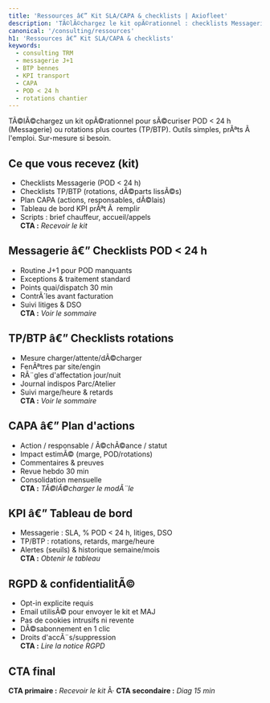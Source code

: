 ```yaml
---
title: 'Ressources â€” Kit SLA/CAPA & checklists | Axiofleet'
description: 'TÃ©lÃ©chargez le kit opÃ©rationnel : checklists Messagerie (POD < 24 h) et TP/BTP (rotations), modÃ¨le CAPA, tableau de bord KPI. Opt-in RGPD, envoi immÃ©diat.'
canonical: '/consulting/ressources'
h1: 'Ressources â€” Kit SLA/CAPA & checklists'
keywords:
  - consulting TRM
  - messagerie J+1
  - BTP bennes
  - KPI transport
  - CAPA
  - POD < 24 h
  - rotations chantier
---
```


TÃ©lÃ©chargez un kit opÃ©rationnel pour sÃ©curiser POD < 24 h (Messagerie) ou rotations plus courtes (TP/BTP). Outils simples, prÃªts Ã  l'emploi. Sur-mesure si besoin.

## Ce que vous recevez (kit)
- Checklists Messagerie (POD < 24 h)
- Checklists TP/BTP (rotations, dÃ©parts lissÃ©s)
- Plan CAPA (actions, responsables, dÃ©lais)
- Tableau de bord KPI prÃªt Ã  remplir
- Scripts : brief chauffeur, accueil/appels  
**CTA :** _Recevoir le kit_

## Messagerie â€” Checklists POD < 24 h
- Routine J+1 pour POD manquants
- Exceptions & traitement standard
- Points quai/dispatch 30 min
- ContrÃ´les avant facturation
- Suivi litiges & DSO  
**CTA :** _Voir le sommaire_

## TP/BTP â€” Checklists rotations
- Mesure charger/attente/dÃ©charger
- FenÃªtres par site/engin
- RÃ¨gles d'affectation jour/nuit
- Journal indispos Parc/Atelier
- Suivi marge/heure & retards  
**CTA :** _Voir le sommaire_

## CAPA â€” Plan d'actions
- Action / responsable / Ã©chÃ©ance / statut
- Impact estimÃ© (marge, POD/rotations)
- Commentaires & preuves
- Revue hebdo 30 min
- Consolidation mensuelle  
**CTA :** _TÃ©lÃ©charger le modÃ¨le_

## KPI â€” Tableau de bord
- Messagerie : SLA, % POD < 24 h, litiges, DSO
- TP/BTP : rotations, retards, marge/heure
- Alertes (seuils) & historique semaine/mois  
**CTA :** _Obtenir le tableau_

## RGPD & confidentialitÃ©
- Opt-in explicite requis
- Email utilisÃ© pour envoyer le kit et MAJ
- Pas de cookies intrusifs ni revente
- DÃ©sabonnement en 1 clic
- Droits d'accÃ¨s/suppression  
**CTA :** _Lire la notice RGPD_

## CTA final
**CTA primaire :** _Recevoir le kit_ Â· **CTA secondaire :** _Diag 15 min_